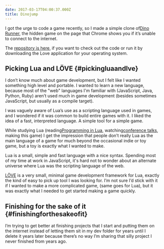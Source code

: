 ```yaml
---
date: 2017-03-17T04:00:37.000Z
title: Dinojump
---
```

I got the urge to code a game recently, so I made a simple clone of[Dino Runner](https://chromedino.com/), the hidden game on the page that Chrome shows you if it’s unable to connect to the internet.

The [repository is here](https://github.com/dj/dinojump), if you want to check out the code or run it by downloading the Love application for your operating system.

## Picking Lua and LÖVE {#pickingluaandlve}

I don’t know much about game development, but I felt like I wanted something high level and portable. I wanted to learn a new language, because most of the "web" languages I'm familiar with \(JavaScript, Java, Python, Ruby\) aren’t used much in game development \(besides sometimes JavaScript, but usually as a compile target\).

I was vaguely aware of Lua’s use as a scripting language used in games, and I wondered if it was common to build entire games with it. I liked the idea of a fast, interpreted language. A simple tool for a simple game.

While studying Lua \(reading[Programming in Lua](http://www.lua.org/pil/), watching[conference talks](https://www.youtube.com/watch?v=EQhlp6rCrY8), making this game\) I get the impression that people don’t really Lua as the main language of a game for much beyond the occasional indie or toy game, but a toy is exactly what I wanted to make.

Lua is a small, simple and fast language with a nice syntax. Spending most of my time at work in JavaScript, it's hard not to wonder about an alternate universe where Lua was the scripting language of the web.

[LÖVE](https://love2d.org/) is a very small, minimal game development framework for Lua, exactly the kind of easy to pick up tool I was looking for. I’m not sure I’d stick with it if I wanted to make a more complicated game, \(same goes for Lua\), but it was exactly what I needed to get started making a game quickly.

## Finishing for the sake of it {#finishingforthesakeofit}

I’m trying to get better at finishing projects that I start and putting them on the internet instead of letting them sit in my dev folder for years until I delete it years later because there’s no way I’m sharing that silly project I never finished from years ago.




